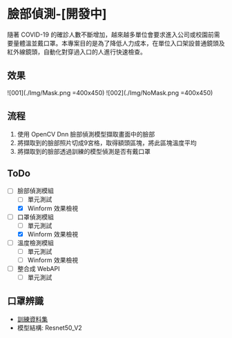 # 臉部偵測-[開發中]

隨著 COVID-19 的確診人數不斷增加，越來越多單位會要求進入公司或校園前需要量體溫並戴口罩。本專案目的是為了降低人力成本，在單位入口架設普通鏡頭及紅外線鏡頭，自動化對穿過入口的人進行快速檢查。

## 效果
![001](./Img/Mask.png =400x450)
![002](./Img/NoMask.png =400x450)

## 流程
1. 使用 OpenCV Dnn 臉部偵測模型擷取畫面中的臉部
1. 將擷取到的臉部照片切成9宮格，取得額頭區塊，將此區塊溫度平均
1. 將擷取到的臉部透過訓練的模型偵測是否有戴口罩

## ToDo
- [ ] 臉部偵測模組
    - [ ] 單元測試
    - [x] Winform 效果檢視
- [ ] 口罩偵測模組
    - [ ] 單元測試
    - [x] Winform 效果檢視
- [ ] 溫度檢測模組
    - [ ] 單元測試
    - [ ] Winform 效果檢視
- [ ] 整合成 WebAPI
    - [ ] 單元測試

## 口罩辨識
- [訓練資料集](https://drive.google.com/file/d/1meHXviN_PrWCOlaQRr7weNjr9g_xDqr-/view?usp=sharing)
- 模型結構: Resnet50_V2
